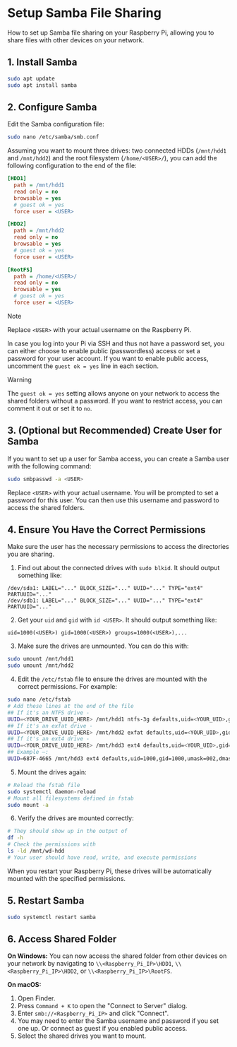 # Setup Samba File Sharing
How to set up Samba file sharing on your Raspberry Pi, allowing you to share files with other devices on your network.

## 1. Install Samba
```bash
sudo apt update
sudo apt install samba
```

## 2. Configure Samba
Edit the Samba configuration file:
```bash
sudo nano /etc/samba/smb.conf
```

Assuming you want to mount three drives: two connected HDDs (`/mnt/hdd1` and `/mnt/hdd2`) and the root filesystem (`/home/<USER>/`), you can add the following configuration to the end of the file:

```ini
[HDD1]
  path = /mnt/hdd1
  read only = no
  browsable = yes
  # guest ok = yes
  force user = <USER>

[HDD2]
  path = /mnt/hdd2
  read only = no
  browsable = yes
  # guest ok = yes
  force user = <USER>

[RootFS]
  path = /home/<USER>/
  read only = no
  browsable = yes
  # guest ok = yes
  force user = <USER>
```

> [!NOTE]
> Replace `<USER>` with your actual username on the Raspberry Pi.

In case you log into your Pi via SSH and thus not have a password set, you can either choose to enable public (passwordless) access or set a password for your user account. If you want to enable public access, uncomment the `guest ok = yes` line in each section.

> [!WARNING]
> The `guest ok = yes` setting allows anyone on your network to access the shared folders without a password. If you want to restrict access, you can comment it out or set it to `no`.

## 3. (Optional but Recommended) Create User for Samba
If you want to set up a user for Samba access, you can create a Samba user with the following command:
```bash
sudo smbpasswd -a <USER>
```

Replace `<USER>` with your actual username. You will be prompted to set a password for this user. You can then use this username and password to access the shared folders.

## 4. Ensure You Have the Correct Permissions
Make sure the user has the necessary permissions to access the directories you are sharing. 

1. Find out about the connected drives with `sudo blkid`. It should output something like:
  ```
  /dev/sda1: LABEL="..." BLOCK_SIZE="..." UUID="..." TYPE="ext4" PARTUUID="..."
  /dev/sdb1: LABEL="..." BLOCK_SIZE="..." UUID="..." TYPE="ext4" PARTUUID="..."
  ```
2. Get your `uid` and `gid` with `id <USER>`. It should output something like:
  ```
  uid=1000(<USER>) gid=1000(<USER>) groups=1000(<USER>),...
  ```
3. Make sure the drives are unmounted. You can do this with:
```bash
sudo umount /mnt/hdd1
sudo umount /mnt/hdd2
```
4. Edit the `/etc/fstab` file to ensure the drives are mounted with the correct permissions. For example:
```bash
sudo nano /etc/fstab
# Add these lines at the end of the file
## If it's an NTFS drive -
UUID=<YOUR_DRIVE_UUID_HERE> /mnt/hdd1 ntfs-3g defaults,uid=<YOUR_UID>,gid=<YOUR_GID>,umask=002,fmask=113 0 0
## If it's an exfat drive -
UUID=<YOUR_DRIVE_UUID_HERE> /mnt/hdd2 exfat defaults,uid=<YOUR_UID>,gid=<YOUR_GID>,umask=002,dmask=002 0 0
## If it's an ext4 drive -
UUID=<YOUR_DRIVE_UUID_HERE> /mnt/hdd3 ext4 defaults,uid=<YOUR_UID>,gid=<YOUR_GID>,umask=002,dmask=002 0 0
## Example –:
UUID=687F-4665 /mnt/hdd3 ext4 defaults,uid=1000,gid=1000,umask=002,dmask=002 0 0
```
5. Mount the drives again:
```bash
# Reload the fstab file
sudo systemctl daemon-reload
# Mount all filesystems defined in fstab
sudo mount -a
```

6. Verify the drives are mounted correctly:
```bash
# They should show up in the output of
df -h
# Check the permissions with
ls -ld /mnt/wd-hdd
# Your user should have read, write, and execute permissions
```

When you restart your Raspberry Pi, these drives will be automatically mounted with the specified permissions.

## 5. Restart Samba
```bash
sudo systemctl restart samba
```

## 6. Access Shared Folder

**On Windows:**
You can now access the shared folder from other devices on your network by navigating to `\\<Raspberry_Pi_IP>\HDD1`, `\\<Raspberry_Pi_IP>\HDD2`, or `\\<Raspberry_Pi_IP>\RootFS`.

**On macOS:**
1. Open Finder.
2. Press `Command + K` to open the "Connect to Server" dialog.
3. Enter `smb://<Raspberry_Pi_IP>` and click "Connect".
4. You may need to enter the Samba username and password if you set one up. Or connect as guest if you enabled public access.
5. Select the shared drives you want to mount.